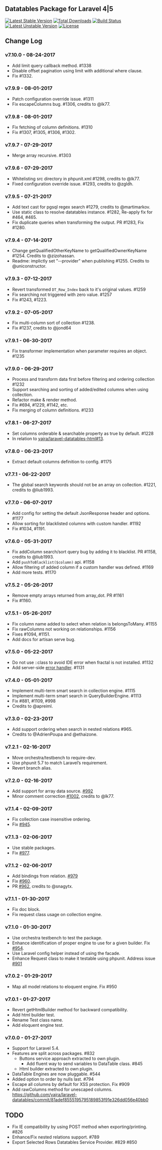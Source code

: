 ## Datatables Package for Laravel 4|5

[![Latest Stable Version](https://poser.pugx.org/yajra/laravel-datatables-oracle/v/stable.png)](https://packagist.org/packages/yajra/laravel-datatables-oracle)
[![Total Downloads](https://poser.pugx.org/yajra/laravel-datatables-oracle/downloads.png)](https://packagist.org/packages/yajra/laravel-datatables-oracle)
[![Build Status](https://travis-ci.org/yajra/laravel-datatables.png?branch=master)](https://travis-ci.org/yajra/laravel-datatables)
[![Latest Unstable Version](https://poser.pugx.org/yajra/laravel-datatables-oracle/v/unstable.svg)](https://packagist.org/packages/yajra/laravel-datatables-oracle)
[![License](https://poser.pugx.org/yajra/laravel-datatables-oracle/license.svg)](https://packagist.org/packages/yajra/laravel-datatables-oracle)

## Change Log

### v7.10.0 - 08-24-2017
- Add limit query callback method. #1338
- Disable offset pagination using limit with additional where clause.
- Fix #1332.

### v7.9.9 - 08-01-2017
- Patch configuration override issue. #1311
- Fix escapeColumns bug. #1306, credits to @lk77.

### v7.9.8 - 08-01-2017
- Fix fetching of column definitions. #1310
- Fix #1307, #1305, #1306, #1302.

### v7.9.7 - 07-29-2017
- Merge array recursive. #1303

### v7.9.6 - 07-29-2017
- Whitelisting src directory in phpunit.xml #1298, credits to @lk77.
- Fixed configuration override issue. #1293, credits to @zgldh.

### v7.9.5 - 07-21-2017
- Add text cast for pgsql regex search #1279, credits to @martimarkov.
- Use static class to resolve datatables instance. #1282, Re-apply fix for #464, #465.
- Fix duplicate queries when transforming the output. PR #1283, Fix #1280.

### v7.9.4 - 07-14-2017
- Change getQualifiedOtherKeyName to getQualifiedOwnerKeyName #1254. Credits to @zizohassan.
- Readme: implictly set "--provider" when publishing #1255. Credits to @uniconstructor.

### v7.9.3 - 07-12-2017
- Revert transformed `DT_Row_Index` back to it's original values. #1259
- Fix searching not triggered with zero value. #1257
- Fix #1243, #1223.

### v7.9.2 - 07-05-2017
- Fix multi-column sort of collection #1238. 
- Fix #1237, credits to @jond64

### v7.9.1 - 06-30-2017
- Fix transformer implementation when parameter requires an object. #1235

### v7.9.0 - 06-29-2017
- Process and transform data first before filtering and ordering collection #1232
- Support searching and sorting of added/edited columns when using collection.
- Refactor make & render method.
- Fix #694, #1229, #1142, etc.
- Fix merging of column definitions. #1233

### v7.8.1 - 06-27-2017
- Set columns orderable & searchable property as true by default. #1228
- In relation to [yajra/laravel-datatables-html#13](https://github.com/yajra/laravel-datatables-html/pull/13).

### v7.8.0 - 06-23-2017
- Extract default columns definition to config. #1175

### v7.7.1 - 06-22-2017
- The global search keywords should not be an array on collection. #1221, credits to @liub1993.

### v7.7.0 - 06-07-2017
- Add config for setting the default JsonResponse header and options. #1177
- Allow sorting for blacklisted columns with custom handler. #1192
- Fix #1034, #1191.

### v7.6.0 - 05-31-2017
- Fix addColumn search/sort query bug by adding it to blacklist. PR #1158, credits to @liub1993.
- Add `pushToBlacklist($column)` api. #1158
- Allow filtering of added column if a custom handler was defined. #1169
- Add more tests. #1170

### v7.5.2 - 05-26-2017
- Remove empty arrays returned from array_dot. PR #1161
- Fix #1160.

### v7.5.1 - 05-26-2017
- Fix column name added to select when relation is belongsToMany. #1155
- Fix rawColumns not working on relationships. #1156
- Fixes #1094, #1151.
- Add docs for artisan serve bug.

### v7.5.0 - 05-22-2017
- Do not use ::class to avoid IDE error when fractal is not installed. #1132
- Add server-side [error handler](https://yajrabox.com/docs/laravel-datatables/7.0/error-handler). #1131

### v7.4.0 - 05-01-2017
- Implement multi-term smart search in collection engine. #1115
- Implement multi-term smart search in QueryBuilderEngine. #1113
- Fix #881, #1109, #998
- Credits to @apreiml.

### v7.3.0 - 02-23-2017
- Add support ordering when search in nested relations #965.
- Credits to @AdrienPoupa and @ethaizone.

### v7.2.1 - 02-16-2017
- Move orchestra/testbench to require-dev.
- Use phpunit 5.7 to match Laravel’s requirement.
- Revert branch alias.

### v7.2.0 - 02-16-2017
- Add support for array data source. [#992](https://github.com/yajra/laravel-datatables/pull/992)
- Minor comment correction [#1002](https://github.com/yajra/laravel-datatables/pull/1002), credits to @lk77.

### v7.1.4 - 02-09-2017
- Fix collection case insensitive ordering.
- Fix [#945](https://github.com/yajra/laravel-datatables/issues/945).

### v7.1.3 - 02-06-2017
- Use stable packages. 
- Fix [#977](https://github.com/yajra/laravel-datatables/issues/977).

### v7.1.2 - 02-06-2017
- Add bindings from relation. [#979](https://github.com/yajra/laravel-datatables/pull/979)
- Fix [#960](https://github.com/yajra/laravel-datatables/issues/960).
- PR [#962](https://github.com/yajra/laravel-datatables/pull/962), credits to @snagytx.

### v7.1.1 - 01-30-2017
- Fix doc block.
- Fix request class usage on collection engine.

### v7.1.0 - 01-30-2017
- Use orchestra testbench to test the package.
- Enhance identification of proper engine to use for a given builder. Fix [#954](https://github.com/yajra/laravel-datatables/issues/954).
- Use Laravel config helper instead of using the facade.
- Enhance Request class to make it testable using phpunit. Address issue [#901](https://github.com/yajra/laravel-datatables/issues/901)

### v7.0.2 - 01-29-2017
- Map all model relations to eloquent engine. Fix #950

### v7.0.1 - 01-27-2017
- Revert getHtmlBuilder method for backward compatibility.
- Add html builder test.
- Rename Test class name.
- Add eloquent engine test.

### v7.0.0 - 01-27-2017
- Support for Laravel 5.4.
- Features are split across packages. #832
    - Buttons service approach extracted to own plugin.
        - Add fluent way to send variables to DataTable class. #845
    - Html builder extracted to own plugin.
- DataTable Engines are now pluggable. #544
- Added option to order by nulls last. #794
- Escape all columns by default for XSS protection. Fix #909
- Add rawColumns method for unescaped columns. https://github.com/yajra/laravel-datatables/commit/81adef8555195795189853f91e326dd056e40bb0

## TODO
- Fix IE compatibility by using POST method when exporting/printing. #826
- Enhance/Fix nested relations support. #789
- Export Selected Rows Datatables Service Provider. #829 #850
